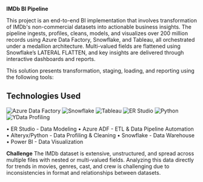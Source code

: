 **IMDb BI Pipeline**

This project is an end-to-end BI implementation that involves transformation of IMDb's non-commercial datasets into actionable business insights. The pipeline ingests, profiles, cleans, models, and visualizes over 200 million records using Azure Data Factory, Snowflake, and Tableau, all orchestrated under a medallion architecture. Multi-valued fields are flattened using Snowflake’s LATERAL FLATTEN, and key insights are delivered through interactive dashboards and reports.

This solution presents transformation, staging, loading, and reporting using the following tools:
## Technologies Used

![Azure Data Factory](https://img.shields.io/badge/Azure%20Data%20Factory-0078D4?style=for-the-badge&logo=azuredatafactory&logoColor=white)
![Snowflake](https://img.shields.io/badge/Snowflake-29B5E8?style=for-the-badge&logo=snowflake&logoColor=white)
![Tableau](https://img.shields.io/badge/Tableau-E97627?style=for-the-badge&logo=tableau&logoColor=white)
![ER Studio](https://img.shields.io/badge/ER%20Studio-0071bc?style=for-the-badge)
![Python](https://img.shields.io/badge/Python-FFD43B?style=for-the-badge&logo=python&logoColor=blue)
![YData Profiling](https://img.shields.io/badge/YData%20Profiling-ffd43b?style=for-the-badge&logo=python&logoColor=white)

• ER Studio - Data Modeling
• Azure ADF - ETL & Data Pipeline Automation
• Alteryx/Python - Data Profiling & Cleaning
• Snowflake - Data Warehouse
• Power BI - Data Visualization

**Challenge** 
The IMDb dataset is extensive, unstructured, and spread across multiple files with nested or multi-valued fields. Analyzing this data directly for trends in movies, genres, cast, and crew is challenging due to inconsistencies in format and relationships between datasets.


